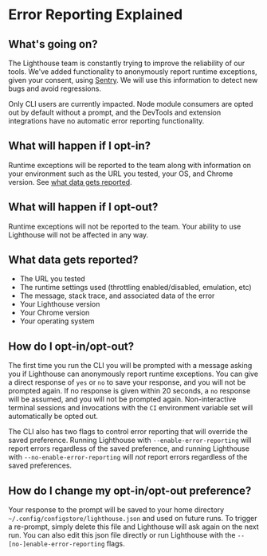 # Error Reporting Explained

## What's going on?

The Lighthouse team is constantly trying to improve the reliability of our tools. We've added functionality to anonymously report runtime exceptions, given your consent, using [Sentry](https://sentry.io/welcome/). We will use this information to detect new bugs and avoid regressions.

Only CLI users are currently impacted. Node module consumers are opted out by default without a prompt, and the DevTools and extension integrations have no automatic error reporting functionality.

## What will happen if I opt-in?
Runtime exceptions will be reported to the team along with information on your environment such as the URL you tested, your OS, and Chrome version. See [what data gets reported](#what-data-gets-reported).

## What will happen if I opt-out?
Runtime exceptions will not be reported to the team. Your ability to use Lighthouse will not be affected in any way.

## What data gets reported?

* The URL you tested
* The runtime settings used (throttling enabled/disabled, emulation, etc)
* The message, stack trace, and associated data of the error
* Your Lighthouse version
* Your Chrome version
* Your operating system

## How do I opt-in/opt-out?
The first time you run the CLI you will be prompted with a message asking you if Lighthouse can anonymously report runtime exceptions. You can give a direct response of `yes` or `no` to save your response, and you will not be prompted again. If no response is given within 20 seconds, a `no` response will be assumed, and you will not be prompted again. Non-interactive terminal sessions and invocations with the `CI` environment variable set will automatically be opted out.

The CLI also has two flags to control error reporting that will override the saved preference. Running Lighthouse with `--enable-error-reporting` will report errors regardless of the saved preference, and running Lighthouse with `--no-enable-error-reporting` will *not* report errors regardless of the saved preferences.

## How do I change my opt-in/opt-out preference?
Your response to the prompt will be saved to your home directory `~/.config/configstore/lighthouse.json` and used on future runs. To trigger a re-prompt, simply delete this file and Lighthouse will ask again on the next run. You can also edit this json file directly or run Lighthouse with the `--[no-]enable-error-reporting` flags.
